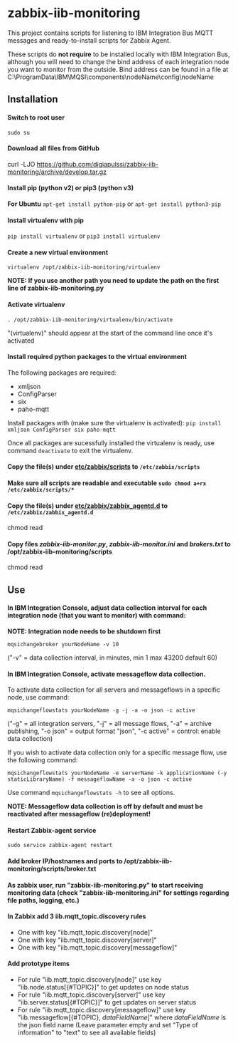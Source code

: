 # zabbix-iib-monitoring

This project contains scripts for listening to IBM Integration Bus MQTT messages and ready-to-install scripts for Zabbix Agent. 

These scripts do **not require** to be installed locally with IBM Integration Bus, although you will need to change the bind address of each integration node you want to monitor from the outside. Bind address can be found in a file at C:\ProgramData\IBM\MQSI\components\nodeName\config\nodeName

## Installation

#### Switch to root user

```sudo su```

#### Download all files from GitHub

curl -LJO https://github.com/digiapulssi/zabbix-iib-monitoring/archive/develop.tar.gz 

#### Install pip (python v2) or pip3 (python v3)

**For Ubuntu**
```apt-get install python-pip``` or ```apt-get install python3-pip```

#### Install virtualenv with pip

```pip install virtualenv``` or ```pip3 install virtualenv```

#### Create a new virtual environment

```virtualenv /opt/zabbix-iib-monitoring/virtualenv```

**NOTE: If you use another path you need to update the path on the first line of zabbix-iib-monitoring.py**

#### Activate virtualenv

```. /opt/zabbix-iib-monitoring/virtualenv/bin/activate```

"(virtualenv)" should appear at the start of the command line once it's activated

#### Install required python packages to the virtual environment

The following packages are required:
- xmljson
- ConfigParser
- six
- paho-mqtt

Install packages with (make sure the virtualenv is activated):
```pip install xmljson ConfigParser six paho-mqtt```

Once all packages are sucessfully installed the virtualenv is ready, use command ```deactivate``` to exit the virtualenv.

#### Copy the file(s) under [etc/zabbix/scripts](etc/zabbix/scripts) to `/etc/zabbix/scripts`


#### Make sure all scripts are readable and executable ```sudo chmod a+rx /etc/zabbix/scripts/*```


#### Copy the file(s) under [etc/zabbix/zabbix_agentd.d](etc/zabbix/zabbix_agentd.d) to `/etc/zabbix/zabbix_agentd.d`
chmod read


#### Copy files *zabbix-iib-monitor.py*, *zabbix-iib-monitor.ini* and *brokers.txt* to /opt/zabbix-iib-monitoring/scripts 

chmod read


## Use

#### In IBM Integration Console, adjust data collection interval for each integration node (that you want to monitor) with command:

**NOTE: Integration node needs to be shutdown first**
```
mqsichangebroker yourNodeName -v 10
```
("-v" = data collection interval, in minutes, min 1 max 43200 default 60)

#### In IBM Integration Console, activate messageflow data collection.

To activate data collection for all servers and messageflows in a specific node, use command:

```mqsichangeflowstats yourNodeName -g -j -a -o json -c active```

("-g" = all integration servers, "-j" = all message flows, "-a" = archive publishing, "-o json" = output format "json", "-c active" = control: enable data collection)

If you wish to activate data collection only for a specific message flow, use the following command:

```mqsichangeflowstats yourNodeName -e serverName -k applicationName (-y staticLibraryName) -f messageflowName -a -o json -c active```

Use command ```mqsichangeflowstats -h``` to see all options.

**NOTE: Messageflow data collection is off by default and must be reactivated after messageflow (re)deployment!**


#### Restart Zabbix-agent service

```sudo service zabbix-agent restart```

#### Add broker IP/hostnames and ports to /opt/zabbix-iib-monitoring/scripts/broker.txt

#### As zabbix user, run "zabbix-iib-monitoring.py"  to start receiving monitoring data (check "zabbix-iib-monitoring.ini" for settings regarding file paths, logging, etc.)

#### In Zabbix add 3 iib.mqtt_topic.discovery rules
   - One with key "iib.mqtt_topic.discovery[node]"
   - One with key "iib.mqtt_topic.discovery[server]"
   - One with key "iib.mqtt_topic.discovery[messageflow]"
   
#### Add prototype items
   - For rule "iib.mqtt_topic.discovery[node]" use key "iib.node.status[{#TOPIC}]" to get updates on node status
   - For rule "iib.mqtt_topic.discovery[server]" use key "iib.server.status[{#TOPIC}]" to get updates on server status
   - For rule "iib.mqtt_topic.discovery[messageflow]" use key "iib.messageflow[{#TOPIC}, *dataFieldName*]" where *dataFieldName* is the json field name (Leave parameter empty and set "Type of information" to "text" to see all available fields)


